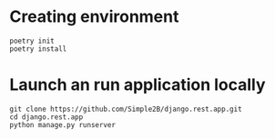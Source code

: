 # Creating environment

```
poetry init
poetry install
```

# Launch an run application locally

```
git clone https://github.com/Simple2B/django.rest.app.git
cd django.rest.app
python manage.py runserver
```
